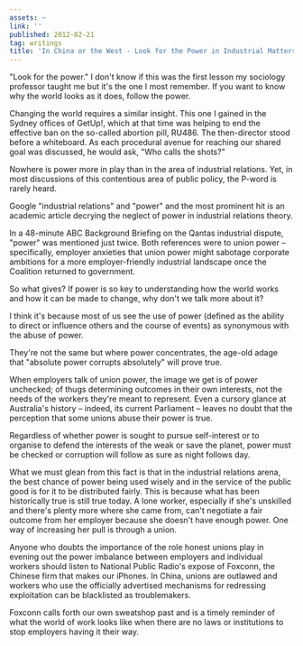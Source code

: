 ```yaml
---
assets: ~
link: ''
published: 2012-02-21
tag: writings
title: 'In China or the West - Look for the Power in Industrial Matters  '
---
```

"Look for the power." I don't know if this was the first lesson my sociology professor taught me but it's the one I most remember. If you want to know why the world looks as it does, follow the power.

Changing the world requires a similar insight. This one I gained in the Sydney offices of GetUp!, which at that time was helping to end the effective ban on the so-called abortion pill, RU486. The then-director stood before a whiteboard. As each procedural avenue for reaching our shared goal was discussed, he would ask, "Who calls the shots?"

Nowhere is power more in play than in the area of industrial relations. Yet, in most discussions of this contentious area of public policy, the P-word is rarely heard.

Google "industrial relations" and "power" and the most prominent hit is an academic article decrying the neglect of power in industrial relations theory.

In a 48-minute ABC Background Briefing on the Qantas industrial dispute, "power" was mentioned just twice. Both references were to union power – specifically, employer anxieties that union power might sabotage corporate ambitions for a more employer-friendly industrial landscape once the Coalition returned to government.

So what gives? If power is so key to understanding how the world works and how it can be made to change, why don't we talk more about it?

I think it's because most of us see the use of power (defined as the ability to direct or influence others and the course of events) as synonymous with the abuse of power. 

They're not the same but where power concentrates, the age-old adage that "absolute power corrupts absolutely" will prove true.

When employers talk of union power, the image we get is of power unchecked; of thugs determining outcomes in their own interests, not the needs of the workers they're meant to represent. Even a cursory glance at Australia's history – indeed, its current Parliament – leaves no doubt that the perception that some unions abuse their power is true.

Regardless of whether power is sought to pursue self-interest or to organise to defend the interests of the weak or save the planet, power must be checked or corruption will follow as sure as night follows day.

What we must glean from this fact is that in the industrial relations arena, the best chance of power being used wisely and in the service of the public good is for it to be distributed fairly. This is because what has been historically true is still true today. A lone worker, especially if she's unskilled and there's plenty more where she came from, can't negotiate a fair outcome from her employer because she doesn't have enough power. One way of increasing her pull is through a union.

Anyone who doubts the importance of the role honest unions play in evening out the power imbalance between employers and individual workers should listen to National Public Radio's expose of Foxconn, the Chinese firm that makes our iPhones. In China, unions are outlawed and workers who use the officially advertised mechanisms for redressing exploitation can be blacklisted as troublemakers.

Foxconn calls forth our own sweatshop past and is a timely reminder of what the world of work looks like when there are no laws or institutions to stop employers having it their way.


